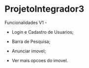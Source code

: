 # ProjetoIntegrador3











Funcionalidades V1 -

- Login e Cadastro de Usuarios;

- Barra de Pesquisa;

- Anunciar imovel;

- Ver mais opcoes do imovel.
